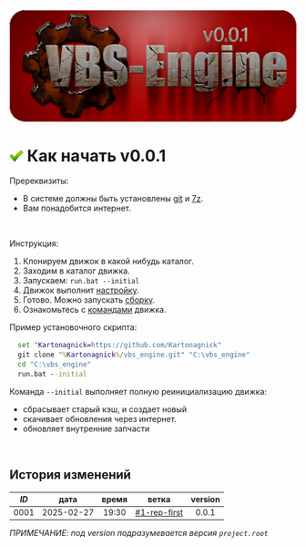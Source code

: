 ﻿[![logo](../logo.png)](../docs.md "documentation") 

[H]: ../docs.md        "родитель"
[P]: ../icons/progress.png  "в процессе..."
[S]: ../icons/success.png   "ошибок не обнаружено"
[E]: ../icons/empty.png     "нет данных"

[git]: https://git-scm.com/downloads
[7z]: https://www.7-zip.org
    
[![S]][H] Как начать v0.0.1
===========================
Пререквизиты:  
  - В системе должны быть установлены [git] и [7z].  
  - Вам понадобится интернет.  
<br/>

Инструкция:  
  1. Клонируем движок в какой нибудь каталог.  
  2. Заходим в каталог движка.  
  3. Запускаем: `run.bat --initial`  
  4. Движок выполнит [настройку](settings.md).  
  5. Готово. Можно запускать [сборку](first_build.md).  
  6. Ознакомьтесь с [командами](commands.md) движка.  

Пример установочного скрипта:  

```bat
  set "Kartonagnick=https://github.com/Kartonagnick"
  git clone "%Kartonagnick%/vbs_engine.git" "C:\vbs_engine"
  cd "C:\vbs_engine"
  run.bat --initial
```

Команда `--initial` выполняет полную реинициализацию движка:  
  - сбрасывает старый кэш, и создает новый  
  - скачивает обновления через интернет.  
  - обновляет внутренние запчасти  
<br/>


История изменений 
-----------------

| *ID* |    дата    | время |     ветка      | version |  
|:----:|:----------:|:-----:|:--------------:|:-------:|  
| 0001 | 2025-02-27 | 19:30 | [#1-rep-first] |  0.0.1  |  

*ПРИМЕЧАНИЕ: под version подразумевается версия `project.root`*  

[#1-rep-first]: ../history.md#-v001-rep
